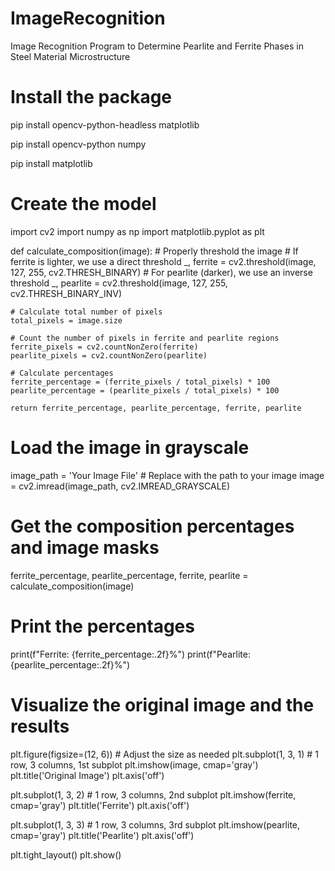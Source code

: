 # ImageRecognition
Image Recognition Program to Determine Pearlite and Ferrite Phases in Steel Material Microstructure

# Install the package
pip install opencv-python-headless matplotlib

pip install opencv-python numpy

pip install matplotlib

# Create the model
import cv2
import numpy as np
import matplotlib.pyplot as plt

def calculate_composition(image):
    # Properly threshold the image
    # If ferrite is lighter, we use a direct threshold
    _, ferrite = cv2.threshold(image, 127, 255, cv2.THRESH_BINARY)
    # For pearlite (darker), we use an inverse threshold
    _, pearlite = cv2.threshold(image, 127, 255, cv2.THRESH_BINARY_INV)

    # Calculate total number of pixels
    total_pixels = image.size

    # Count the number of pixels in ferrite and pearlite regions
    ferrite_pixels = cv2.countNonZero(ferrite)
    pearlite_pixels = cv2.countNonZero(pearlite)

    # Calculate percentages
    ferrite_percentage = (ferrite_pixels / total_pixels) * 100
    pearlite_percentage = (pearlite_pixels / total_pixels) * 100

    return ferrite_percentage, pearlite_percentage, ferrite, pearlite

# Load the image in grayscale
image_path = 'Your Image File'  # Replace with the path to your image
image = cv2.imread(image_path, cv2.IMREAD_GRAYSCALE)

# Get the composition percentages and image masks
ferrite_percentage, pearlite_percentage, ferrite, pearlite = calculate_composition(image)

# Print the percentages
print(f"Ferrite: {ferrite_percentage:.2f}%")
print(f"Pearlite: {pearlite_percentage:.2f}%")

# Visualize the original image and the results
plt.figure(figsize=(12, 6))  # Adjust the size as needed
plt.subplot(1, 3, 1)  # 1 row, 3 columns, 1st subplot
plt.imshow(image, cmap='gray')
plt.title('Original Image')
plt.axis('off')

plt.subplot(1, 3, 2)  # 1 row, 3 columns, 2nd subplot
plt.imshow(ferrite, cmap='gray')
plt.title('Ferrite')
plt.axis('off')

plt.subplot(1, 3, 3)  # 1 row, 3 columns, 3rd subplot
plt.imshow(pearlite, cmap='gray')
plt.title('Pearlite')
plt.axis('off')

plt.tight_layout()
plt.show()
